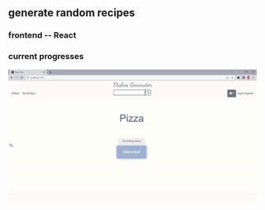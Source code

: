 ## generate random recipes 
### frontend -- React
### current progresses
!["current process"](https://github.com/Luna123j/recipe_dice/blob/master/doc/progress3.gif)